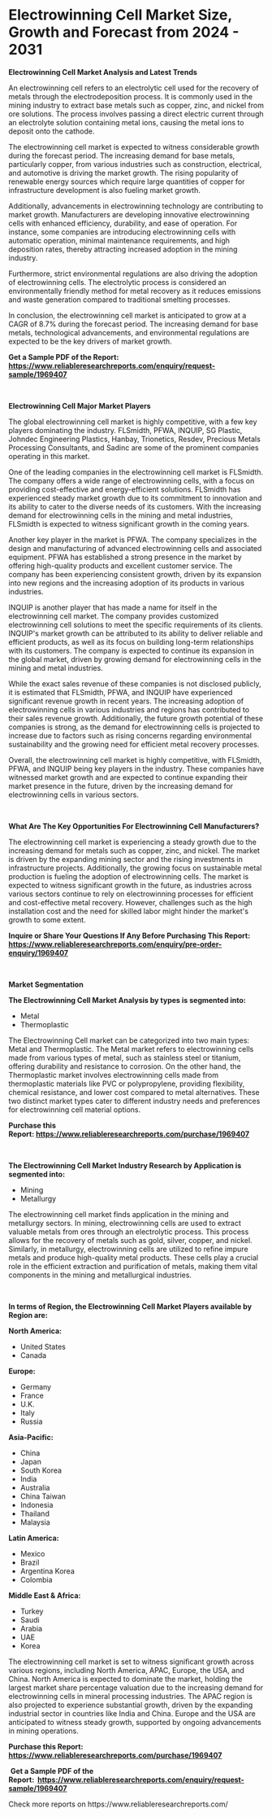 <p><h1>Electrowinning Cell Market Size, Growth and Forecast from 2024 - 2031</h1></p><p><strong>Electrowinning Cell Market Analysis and Latest Trends</strong></p>
<p><p>An electrowinning cell refers to an electrolytic cell used for the recovery of metals through the electrodeposition process. It is commonly used in the mining industry to extract base metals such as copper, zinc, and nickel from ore solutions. The process involves passing a direct electric current through an electrolyte solution containing metal ions, causing the metal ions to deposit onto the cathode.</p><p>The electrowinning cell market is expected to witness considerable growth during the forecast period. The increasing demand for base metals, particularly copper, from various industries such as construction, electrical, and automotive is driving the market growth. The rising popularity of renewable energy sources which require large quantities of copper for infrastructure development is also fueling market growth.</p><p>Additionally, advancements in electrowinning technology are contributing to market growth. Manufacturers are developing innovative electrowinning cells with enhanced efficiency, durability, and ease of operation. For instance, some companies are introducing electrowinning cells with automatic operation, minimal maintenance requirements, and high deposition rates, thereby attracting increased adoption in the mining industry.</p><p>Furthermore, strict environmental regulations are also driving the adoption of electrowinning cells. The electrolytic process is considered an environmentally friendly method for metal recovery as it reduces emissions and waste generation compared to traditional smelting processes.</p><p>In conclusion, the electrowinning cell market is anticipated to grow at a CAGR of 8.7% during the forecast period. The increasing demand for base metals, technological advancements, and environmental regulations are expected to be the key drivers of market growth.</p></p>
<p><strong>Get a Sample PDF of the Report:&nbsp; <a href="https://www.reliableresearchreports.com/enquiry/request-sample/1969407">https://www.reliableresearchreports.com/enquiry/request-sample/1969407</a></strong></p>
<p>&nbsp;</p>
<p><strong>Electrowinning Cell Major Market Players</strong></p>
<p><p>The global electrowinning cell market is highly competitive, with a few key players dominating the industry. FLSmidth, PFWA, INQUIP, SG Plastic, Johndec Engineering Plastics, Hanbay, Trionetics, Resdev, Precious Metals Processing Consultants, and Sadinc are some of the prominent companies operating in this market.</p><p>One of the leading companies in the electrowinning cell market is FLSmidth. The company offers a wide range of electrowinning cells, with a focus on providing cost-effective and energy-efficient solutions. FLSmidth has experienced steady market growth due to its commitment to innovation and its ability to cater to the diverse needs of its customers. With the increasing demand for electrowinning cells in the mining and metal industries, FLSmidth is expected to witness significant growth in the coming years.</p><p>Another key player in the market is PFWA. The company specializes in the design and manufacturing of advanced electrowinning cells and associated equipment. PFWA has established a strong presence in the market by offering high-quality products and excellent customer service. The company has been experiencing consistent growth, driven by its expansion into new regions and the increasing adoption of its products in various industries.</p><p>INQUIP is another player that has made a name for itself in the electrowinning cell market. The company provides customized electrowinning cell solutions to meet the specific requirements of its clients. INQUIP's market growth can be attributed to its ability to deliver reliable and efficient products, as well as its focus on building long-term relationships with its customers. The company is expected to continue its expansion in the global market, driven by growing demand for electrowinning cells in the mining and metal industries.</p><p>While the exact sales revenue of these companies is not disclosed publicly, it is estimated that FLSmidth, PFWA, and INQUIP have experienced significant revenue growth in recent years. The increasing adoption of electrowinning cells in various industries and regions has contributed to their sales revenue growth. Additionally, the future growth potential of these companies is strong, as the demand for electrowinning cells is projected to increase due to factors such as rising concerns regarding environmental sustainability and the growing need for efficient metal recovery processes.</p><p>Overall, the electrowinning cell market is highly competitive, with FLSmidth, PFWA, and INQUIP being key players in the industry. These companies have witnessed market growth and are expected to continue expanding their market presence in the future, driven by the increasing demand for electrowinning cells in various sectors.</p></p>
<p>&nbsp;</p>
<p><strong>What Are The Key Opportunities For Electrowinning Cell Manufacturers?</strong></p>
<p><p>The electrowinning cell market is experiencing a steady growth due to the increasing demand for metals such as copper, zinc, and nickel. The market is driven by the expanding mining sector and the rising investments in infrastructure projects. Additionally, the growing focus on sustainable metal production is fueling the adoption of electrowinning cells. The market is expected to witness significant growth in the future, as industries across various sectors continue to rely on electrowinning processes for efficient and cost-effective metal recovery. However, challenges such as the high installation cost and the need for skilled labor might hinder the market's growth to some extent.</p></p>
<p><strong>Inquire or Share Your Questions If Any Before Purchasing This Report: <a href="https://www.reliableresearchreports.com/enquiry/pre-order-enquiry/1969407">https://www.reliableresearchreports.com/enquiry/pre-order-enquiry/1969407</a></strong></p>
<p>&nbsp;</p>
<p><strong>Market Segmentation</strong></p>
<p><strong>The Electrowinning Cell Market Analysis by types is segmented into:</strong></p>
<p><ul><li>Metal</li><li>Thermoplastic</li></ul></p>
<p><p>The Electrowinning Cell market can be categorized into two main types: Metal and Thermoplastic. The Metal market refers to electrowinning cells made from various types of metal, such as stainless steel or titanium, offering durability and resistance to corrosion. On the other hand, the Thermoplastic market involves electrowinning cells made from thermoplastic materials like PVC or polypropylene, providing flexibility, chemical resistance, and lower cost compared to metal alternatives. These two distinct market types cater to different industry needs and preferences for electrowinning cell material options.</p></p>
<p><strong>Purchase this Report:&nbsp;<a href="https://www.reliableresearchreports.com/purchase/1969407">https://www.reliableresearchreports.com/purchase/1969407</a></strong></p>
<p>&nbsp;</p>
<p><strong>The Electrowinning Cell Market Industry Research by Application is segmented into:</strong></p>
<p><ul><li>Mining</li><li>Metallurgy</li></ul></p>
<p><p>The electrowinning cell market finds application in the mining and metallurgy sectors. In mining, electrowinning cells are used to extract valuable metals from ores through an electrolytic process. This process allows for the recovery of metals such as gold, silver, copper, and nickel. Similarly, in metallurgy, electrowinning cells are utilized to refine impure metals and produce high-quality metal products. These cells play a crucial role in the efficient extraction and purification of metals, making them vital components in the mining and metallurgical industries.</p></p>
<p>&nbsp;</p>
<p><strong>In terms of Region, the Electrowinning Cell Market Players available by Region are:</strong></p>
<p>
    <p> <strong> North America: </strong>
        <ul>
            <li>United States</li>
            <li>Canada</li>
        </ul>
        </p> 
    <p> <strong> Europe: </strong>
        <ul>
            <li>Germany</li>
            <li>France</li>
            <li>U.K.</li>
            <li>Italy</li>
            <li>Russia</li>
        </ul>
        </p> 
    <p> <strong> Asia-Pacific: </strong>
        <ul>
            <li>China</li>
            <li>Japan</li>
            <li>South Korea</li>
            <li>India</li>
            <li>Australia</li>
            <li>China Taiwan</li>
            <li>Indonesia</li>
            <li>Thailand</li>
            <li>Malaysia</li>
        </ul>
        </p> 
    <p> <strong> Latin America: </strong>
        <ul>
            <li>Mexico</li>
            <li>Brazil</li>
            <li>Argentina Korea</li>
            <li>Colombia</li>
        </ul>
        </p> 
    <p> <strong> Middle East & Africa: </strong>
        <ul>
            <li>Turkey</li>
            <li>Saudi</li>
            <li>Arabia</li>
            <li>UAE</li>
            <li>Korea</li>
        </ul>
    </p>
    </p>
<p><p>The electrowinning cell market is set to witness significant growth across various regions, including North America, APAC, Europe, the USA, and China. North America is expected to dominate the market, holding the largest market share percentage valuation due to the increasing demand for electrowinning cells in mineral processing industries. The APAC region is also projected to experience substantial growth, driven by the expanding industrial sector in countries like India and China. Europe and the USA are anticipated to witness steady growth, supported by ongoing advancements in mining operations.</p></p>
<p><strong>Purchase this Report: <a href="https://www.reliableresearchreports.com/purchase/1969407">https://www.reliableresearchreports.com/purchase/1969407</a></strong></p>
<p>&nbsp;<strong>Get a Sample PDF of the Report:&nbsp;&nbsp;<a href="https://www.reliableresearchreports.com/enquiry/request-sample/1969407">https://www.reliableresearchreports.com/enquiry/request-sample/1969407</a></strong></p>
<p><strong></strong></p>
<p>Check more reports on https://www.reliableresearchreports.com/</p>